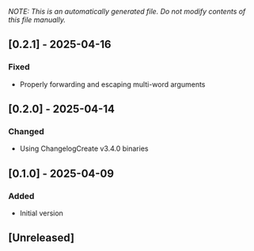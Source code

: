 _NOTE: This is an automatically generated file. Do not modify contents of this file manually._

## [0.2.1] - 2025-04-16
### Fixed
- Properly forwarding and escaping multi-word arguments

## [0.2.0] - 2025-04-14
### Changed
- Using ChangelogCreate v3.4.0 binaries

## [0.1.0] - 2025-04-09
### Added
- Initial version

## [Unreleased]
